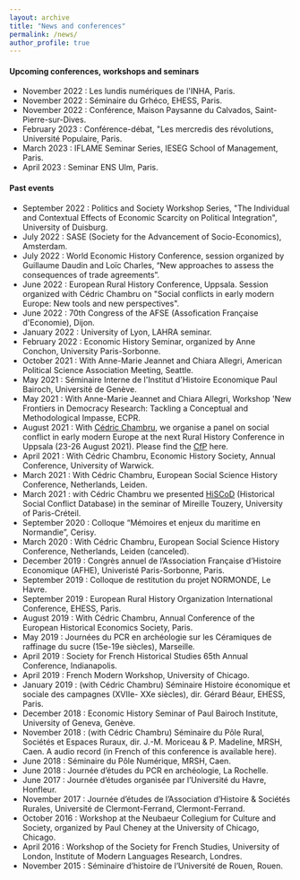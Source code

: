 ```yaml
---
layout: archive
title: "News and conferences"
permalink: /news/
author_profile: true
---
```


#### Upcoming conferences, workshops and seminars
*  November 2022 : Les lundis numériques de l'INHA, Paris. 
*  November 2022 : Séminaire du Grhéco, EHESS, Paris. 
*  November 2022 : Conférence, Maison Paysanne du Calvados, Saint-Pierre-sur-Dives.
*  February 2023 : Conférence-débat, "Les mercredis des révolutions, Université Populaire, Paris. 
*  March 2023 : IFLAME Seminar Series, IESEG School of Management, Paris.
*  April 2023 : Seminar ENS Ulm, Paris.  

#### Past events
*  September 2022 : Politics and Society Workshop Series, "The Individual and Contextual Effects of Economic Scarcity on Political Integration", University of Duisburg.
*  July 2022 : SASE (Society for the Advancement of Socio-Economics), Amsterdam.
*  July 2022 : World Economic History Conference, session organized by Guillaume Daudin and Loïc Charles, “New approaches to assess the consequences of trade agreements”.
*  June 2022 : European Rural History Conference, Uppsala. Session organized with Cédric Chambru on "Social conflicts in early modern Europe: New tools and new perspectives". 
*  June 2022 : 70th Congress of the AFSE (Assofication Française d'Economie), Dijon. 
*  January 2022 : University of Lyon, LAHRA seminar. 
*  February 2022 : Economic History Seminar, organized by Anne Conchon, University Paris-Sorbonne. 
*  October 2021 : With Anne-Marie Jeannet and Chiara Allegri, American Political Science Association Meeting, Seattle. 
*  May 2021 : Séminaire Interne de l'Institut d'Histoire Economique Paul Bairoch, Université de Genève.
*  May 2021 : With Anne-Marie Jeannet and Chiara Allegri, Workshop 'New Frontiers in Democracy Research: Tackling a Conceptual and Methodological Impasse, ECPR. 
*  August 2021 : With [Cédric Chambru](https://cedricchambru.github.io/), we organise a panel on social conflict in early modern Europe at the next Rural History Conference in Uppsala (23-26 August 2021). Please find the [CfP](https://cedricchambru.github.io/files/eurho_2021_cfp.pdf) here.
*  April 2021 : With Cédric Chambru, Economic History Society, Annual Conference, University of Warwick. 
*  March 2021 : With Cédric Chambru, European Social Science History Conference, Netherlands, Leiden. 
*  March 2021 : with Cédric Chambru we presented [HiSCoD](https://www.unicaen.fr/hiscod/pages/index.html) (Historical Social Conflict Database) in the seminar of Mireille Touzery, University of Paris-Créteil. 
*  September 2020 : Colloque “Mémoires et enjeux du maritime en Normandie”, Cerisy.
*  March 2020 : With Cédric Chambru, European Social Science History Conference, Netherlands, Leiden (canceled).
*  December 2019 : Congrès annuel de l’Association Française d’Histoire Economique (AFHE), Univeristé Paris-Sorbonne, Paris.
*  September 2019 : Colloque de restitution du projet NORMONDE, Le Havre.
*  September 2019 : European Rural History Organization International Conference, EHESS, Paris.
*  August 2019 : With Cédric Chambru, Annual Conference of the European Historical Economics Society, Paris.
*  May 2019 : Journées du PCR en archéologie sur les Céramiques de raffinage du sucre (15e-19e siècles), Marseille.
*  April 2019 : Society for French Historical Studies 65th Annual Conference, Indianapolis.
*  April 2019 : French Modern Workshop, University of Chicago.
*  January 2019 : (with Cédric Chambru) Séminaire Histoire économique et sociale des campagnes (XVIIe- XXe siècles), dir. Gérard Béaur, EHESS, Paris.
*  December 2018 : Economic History Seminar of Paul Bairoch Institute, University of Geneva, Genève.
*  November 2018 : (with Cédric Chambru) Séminaire du Pôle Rural, Sociétés et Espaces Ruraux, dir. J.-M. Moriceau & P. Madeline, MRSH, Caen. A audio record (in French of this conference is available here).
*  June 2018 : Séminaire du Pôle Numérique, MRSH, Caen.
*  June 2018 : Journée d’études du PCR en archéologie, La Rochelle.
*  June 2017 : Journée d’études organisée par l’Université du Havre, Honfleur.
*  November 2017 : Journée d’études de l’Association d’Histoire & Sociétés Rurales, Université de Clermont-Ferrand, Clermont-Ferrand.
*  October 2016 : Workshop at the Neubaeur Collegium for Culture and Society, organized by Paul Cheney at the University of Chicago, Chicago.
*  April 2016 : Workshop of the Society for French Studies, University of London, Institute of Modern Languages Research, Londres.
*  November 2015 : Séminaire d’histoire de l’Université de Rouen, Rouen.
